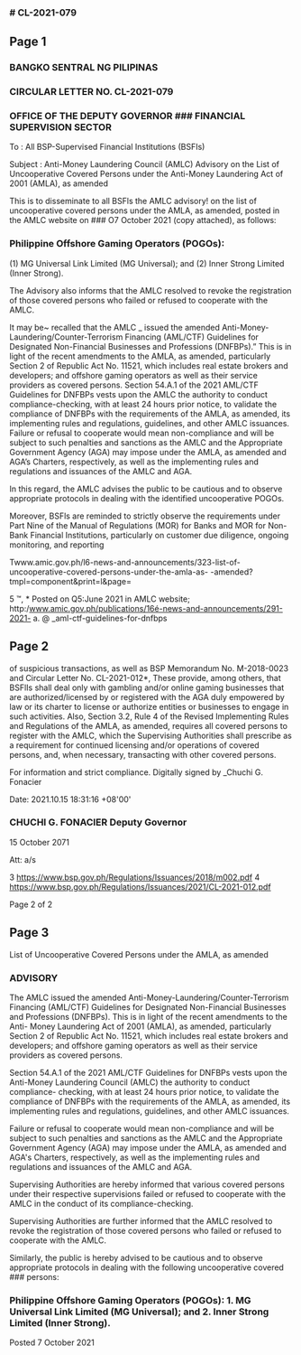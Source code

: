 ### # CL-2021-079

## Page 1

### BANGKO SENTRAL NG PILIPINAS

### CIRCULAR LETTER NO. CL-2021-079

### OFFICE OF THE DEPUTY GOVERNOR ### FINANCIAL SUPERVISION SECTOR

To : All BSP-Supervised Financial Institutions (BSFIs)

Subject : Anti-Money Laundering Council (AMLC) Advisory on the List of Uncooperative Covered Persons under the Anti-Money Laundering Act of 2001 (AMLA), as amended

This is to disseminate to all BSFls the AMLC advisory! on the list of uncooperative covered persons under the AMLA, as amended, posted in the AMLC website on ### O7 October 2021 (copy attached), as follows:

### Philippine Offshore Gaming Operators (POGOs):

(1) MG Universal Link Limited (MG Universal); and (2) Inner Strong Limited (Inner Strong).

The Advisory also informs that the AMLC resolved to revoke the registration of those covered persons who failed or refused to cooperate with the AMLC.

It may be~ recalled that the AMLC _ issued the amended Anti-Money-Laundering/Counter-Terrorism Financing (AML/CTF) Guidelines for Designated Non-Financial Businesses and Professions (DNFBPs).” This is in light of the recent amendments to the AMLA, as amended, particularly Section 2 of Republic Act No. 11521, which includes real estate brokers and developers; and offshore gaming operators as well as their service providers as covered persons. Section 54.A.1 of the 2021 AML/CTF Guidelines for DNFBPs vests upon the AMLC the authority to conduct compliance-checking, with at least 24 hours prior notice, to validate the compliance of DNFBPs with the requirements of the AMLA, as amended, its implementing rules and regulations, guidelines, and other AMLC issuances. Failure or refusal to cooperate would mean non-compliance and will be subject to such penalties and sanctions as the AMLC and the Appropriate Government Agency (AGA) may impose under the AMLA, as amended and AGA’s Charters, respectively, as well as the implementing rules and regulations and issuances of the AMLC and AGA.

In this regard, the AMLC advises the public to be cautious and to observe appropriate protocols in dealing with the identified uncooperative POGOs.

Moreover, BSFls are reminded to strictly observe the requirements under Part Nine of the Manual of Regulations (MOR) for Banks and MOR for Non-Bank Financial Institutions, particularly on customer due diligence, ongoing monitoring, and reporting

Twww.amic.gov.ph/l6-news-and-announcements/323-list-of-uncooperative-covered-persons-under-the-amla-as- -amended?tmpl=component&print=l&page=

5 ™, * Posted on Q5:June 2021 in AMLC website; http:/www.amic.gov.ph/publications/16é-news-and-announcements/291-2021- a. @ _aml-ctf-guidelines-for-dnfbps

## Page 2

of suspicious transactions, as well as BSP Memorandum No. M-2018-0023 and Circular Letter No. CL-2021-012*, These provide, among others, that BSFlIs shall deal only with gambling and/or online gaming businesses that are authorized/licensed by or registered with the AGA duly empowered by law or its charter to license or authorize entities or businesses to engage in such activities. Also, Section 3.2, Rule 4 of the Revised Implementing Rules and Regulations of the AMLA, as amended, requires all covered persons to register with the AMLC, which the Supervising Authorities shall prescribe as a requirement for continued licensing and/or operations of covered persons, and, when necessary, transacting with other covered persons.

For information and strict compliance. Digitally signed by _Chuchi G. Fonacier

Date: 2021.10.15 18:31:16 +08'00'

### CHUCHI G. FONACIER Deputy Governor

15 October 2071

Att: a/s

3 https://www.bsp.gov.ph/Regulations/Issuances/2018/m002.pdf 4 https://www.bsp.gov.ph/Regulations/Issuances/2021/CL-2021-012.pdf

Page 2 of 2

## Page 3

List of Uncooperative Covered Persons under the AMLA, as amended

### ADVISORY

The AMLC issued the amended Anti-Money-Laundering/Counter-Terrorism Financing (AML/CTF) Guidelines for Designated Non-Financial Businesses and Professions (DNFBPs). This is in light of the recent amendments to the Anti- Money Laundering Act of 2001 (AMLA), as amended, particularly Section 2 of Republic Act No. 11521, which includes real estate brokers and developers; and offshore gaming operators as well as their service providers as covered persons.

Section 54.A.1 of the 2021 AML/CTF Guidelines for DNFBPs vests upon the Anti-Money Laundering Council (AMLC) the authority to conduct compliance- checking, with at least 24 hours prior notice, to validate the compliance of DNFBPs with the requirements of the AMLA, as amended, its implementing rules and regulations, guidelines, and other AMLC issuances.

Failure or refusal to cooperate would mean non-compliance and will be subject to such penalties and sanctions as the AMLC and the Appropriate Government Agency (AGA) may impose under the AMLA, as amended and AGA's Charters, respectively, as well as the implementing rules and regulations and issuances of the AMLC and AGA.

Supervising Authorities are hereby informed that various covered persons under their respective supervisions failed or refused to cooperate with the AMLC in the conduct of its compliance-checking.

Supervising Authorities are further informed that the AMLC resolved to revoke the registration of those covered persons who failed or refused to cooperate with the AMLC.

Similarly, the public is hereby advised to be cautious and to observe appropriate protocols in dealing with the following uncooperative covered ### persons:

### Philippine Offshore Gaming Operators (POGOs): 1. MG Universal Link Limited (MG Universal); and 2. Inner Strong Limited (Inner Strong).

Posted 7 October 2021 
